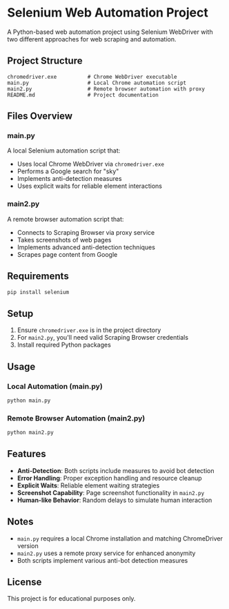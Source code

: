 # Selenium Web Automation Project

A Python-based web automation project using Selenium WebDriver with two different approaches for web scraping and automation.

## Project Structure

```
chromedriver.exe          # Chrome WebDriver executable
main.py                   # Local Chrome automation script
main2.py                  # Remote browser automation with proxy
README.md                 # Project documentation
```

## Files Overview

### main.py
A local Selenium automation script that:
- Uses local Chrome WebDriver via `chromedriver.exe`
- Performs a Google search for "sky"
- Implements anti-detection measures
- Uses explicit waits for reliable element interactions

### main2.py
A remote browser automation script that:
- Connects to Scraping Browser via proxy service
- Takes screenshots of web pages
- Implements advanced anti-detection techniques
- Scrapes page content from Google

## Requirements

```bash
pip install selenium
```

## Setup

1. Ensure `chromedriver.exe` is in the project directory
2. For `main2.py`, you'll need valid Scraping Browser credentials
3. Install required Python packages

## Usage

### Local Automation (main.py)
```bash
python main.py
```

### Remote Browser Automation (main2.py)
```bash
python main2.py
```

## Features

- **Anti-Detection**: Both scripts include measures to avoid bot detection
- **Error Handling**: Proper exception handling and resource cleanup
- **Explicit Waits**: Reliable element waiting strategies
- **Screenshot Capability**: Page screenshot functionality in `main2.py`
- **Human-like Behavior**: Random delays to simulate human interaction

## Notes

- `main.py` requires a local Chrome installation and matching ChromeDriver version
- `main2.py` uses a remote proxy service for enhanced anonymity
- Both scripts implement various anti-bot detection measures

## License

This project is for educational purposes only.